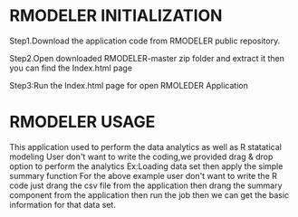 # RMODELER INITIALIZATION


Step1.Download the application code from RMODELER public repository.




Step2.Open downloaded  RMODELER-master zip folder and extract it then you can find the Index.html page 





Step3:Run the Index.html page for open RMOLEDER Application


# RMODELER  USAGE

This application used to perform the data analytics as well as R statatical modeling 
User don't want to write the coding,we provided drag & drop option to perform the analytics
Ex:Loading data set then apply the simple summary function
For the above example user don't want to write the R code just drang the csv file from the application then drang the summary component from the application then run the job then we can get the basic information for that data set. 


